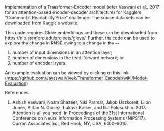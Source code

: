 Implementation of a Transformer-Encoder model (refer Vaswani et al., 2017 for an attention-based encoder-decoder architecture) for Kaggle's "CommonLit Readability Prize" challenge. The source data sets can be downloaded from Kaggle's website. 

This code requires GloVe embeddings and these can be downloaded from https://nlp.stanford.edu/projects/glove/. Further, the code can be used to explore the change in RMSE owing to a change in the -- 
1. number of input dimensions in an attention layer;
2. number of dimensions in the feed-forward network; or
3. number of encoder layers.

An example evaluation can be viewed by clicking on this link (https://github.com/JayaswalVivek/Transformer_Encoder/wiki/Model-Evaluation)

References
1. Ashish Vaswani, Noam Shazeer, Niki Parmar, Jakob Uszkoreit, Llion Jones, Aidan N. Gomez, Łukasz Kaiser, and Illia Polosukhin. 2017. Attention is all you need. In Proceedings of the 31st International Conference on Neural Information Processing Systems (NIPS'17). Curran Associates Inc., Red Hook, NY, USA, 6000–6010.
